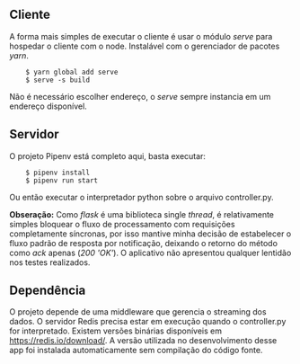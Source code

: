 ## Cliente
A forma mais simples de executar o cliente é usar o módulo *serve* para hospedar o cliente com o node. Instalável com o gerenciador de pacotes *yarn*.

		$ yarn global add serve
		$ serve -s build
	
Não é necessário escolher endereço, o *serve* sempre instancia em um endereço disponível.

## Servidor
O projeto Pipenv está completo aqui, basta executar:

		$ pipenv install
		$ pipenv run start

Ou então executar o interpretador python sobre o arquivo controller.py.

**Obseração:** Como *flask* é uma biblioteca single *thread*, é relativamente simples bloquear o fluxo de processamento com requisições completamente síncronas, por isso mantive minha decisão de estabelecer o fluxo padrão de resposta por notificação, deixando o retorno do método como *ack* apenas (*200 'OK'*). O aplicativo não apresentou qualquer lentidão nos testes realizados.

## Dependência
O projeto depende de uma middleware que gerencia o streaming dos dados. O servidor Redis precisa estar em execução quando o controller.py for interpretado. Existem versões binárias disponíveis em https://redis.io/download/. A versão utilizada no desenvolvimento desse app foi instalada automaticamente sem compilação do código fonte.